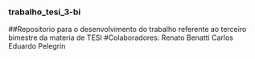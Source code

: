 ### trabalho_tesi_3-bi
##Repositorio para o desenvolvimento do trabalho referente ao terceiro bimestre da materia de TESI
#Colaboradores:
Renato Benatti
Carlos Eduardo Pelegrin

